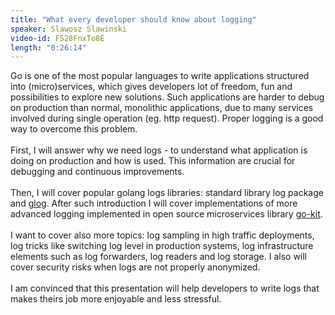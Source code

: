 ```yaml
---
title: "What every developer should know about logging"
speaker: Slawosz Slawinski
video-id: F528FnxTo8E
length: "0:26:14"
---
```

Go is one of the most popular languages to write applications structured into (micro)services, which gives developers lot of freedom, fun and possibilities to explore new solutions. Such applications are harder to debug on production than normal, monolithic applications, due to many services involved during single operation (eg. http request). Proper logging is a good way to overcome this problem. <br><br>First, I will answer why we need logs - to understand what application is doing on production and how is used. This information are crucial for debugging and continuous improvements.<br><br>Then, I will cover popular golang logs libraries: standard library log package and <a href="https://github.com/golang/glog">glog</a>. After such introduction I will cover implementations of more advanced logging implemented in open source microservices library <a href="https://github.com/go-kit/kit">go-kit</a>.<br><br>I want to cover also more topics: log sampling in high traffic deployments, log tricks like switching log level in production systems, log infrastructure elements such as log forwarders, log readers and log storage. I also will cover security risks when logs are not properly anonymized.<br><br>I am convinced that this presentation will help developers to write logs that makes theirs job more enjoyable and less stressful.